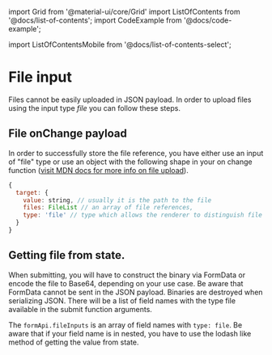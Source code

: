 
import Grid from '@material-ui/core/Grid'
import ListOfContents from '@docs/list-of-contents';
import CodeExample from '@docs/code-example';

import ListOfContentsMobile from '@docs/list-of-contents-select';

<Grid container item>

<ListOfContentsMobile file="renderer/file-input" />
<Grid item xs={12} md={10}>

# File input

Files cannot be easily uploaded in JSON payload. In order to upload files using the input type *file* you can follow these steps.

## File onChange payload

In order to successfully store the file reference, you have either use an input of "file" type or use an object with the following shape in your on change function ([visit MDN docs for more info on file upload](https://developer.mozilla.org/en-US/docs/Web/HTML/Element/input/file)). 
```jsx
{
  target: {
    value: string, // usually it is the path to the file
    files: FileList // an array of file references,
    type: 'file' // type which allows the renderer to distinguish file payload
  }
}
```

## Getting file from state.

When submitting, you will have to construct the binary via FormData or encode the file to Base64, depending on your use case. Be aware that FormData cannot be sent in the JSON payload. Binaries are destroyed when serializing JSON. There will be a list of field names with the type file available in the submit function arguments.

The `formApi.fileInputs` is an array of field names with `type: file`. Be aware that if your field name is in nested, you have to use the lodash like method of getting the value from state.

<CodeExample source="components/file-upload/upload-handler" />

<CodeExample source="components/file-upload/file-input" mode="preview" additionalSources="components/file-upload/upload-handler.js" />

</Grid>
<Grid item xs={false} md={2}>
  <ListOfContents file="renderer/file-input" />
</Grid>
</Grid>
